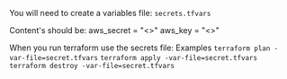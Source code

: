

You will need to create a variables file:
`secrets.tfvars`

Content's should be:
aws_secret = "<<YOUR SECRET HERE>>"
aws_key = "<<KEY>>"


When you run terraform use the secrets file:
Examples
`terraform plan -var-file=secret.tfvars`
`terraform apply -var-file=secret.tfvars`
`terraform destroy -var-file=secret.tfvars`

